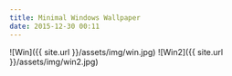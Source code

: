 ```yaml
---
title: Minimal Windows Wallpaper
date: 2015-12-30 00:11
---
```


![Win]({{ site.url }}/assets/img/win.jpg)
![Win2]({{ site.url }}/assets/img/win2.jpg)

